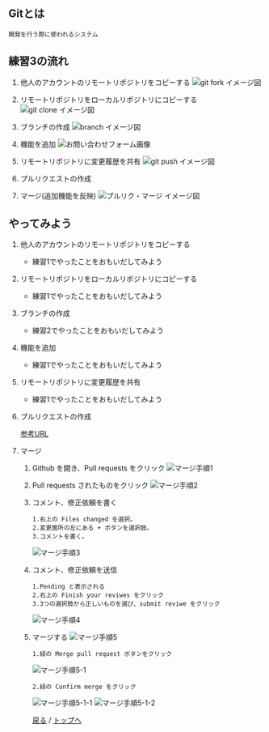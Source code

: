 ## Gitとは
    開発を行う際に使われるシステム

## 練習3の流れ
1. 他人のアカウントのリモートリポジトリをコピーする
![git fork イメージ図](images/fork_image.png)

1. リモートリポジトリをローカルリポジトリにコピーする
![git clone イメージ図](images/clone_image.png)

1. ブランチの作成
![branch イメージ図](images/branch_image.png)

1. 機能を追加
![お問い合わせフォーム画像](images/contact_form_pic.png)

1. リモートリポジトリに変更履歴を共有
![git push イメージ図](images/development_with_branch_image.png)

1. プルリクエストの作成
1. マージ(追加機能を反映)
![プルリク・マージ イメージ図](images/pullrequest_merge_image.png)


## やってみよう
1. 他人のアカウントのリモートリポジトリをコピーする
    - 練習1でやったことをおもいだしてみよう
1. リモートリポジトリをローカルリポジトリにコピーする
    - 練習1でやったことをおもいだしてみよう
1. ブランチの作成
    - 練習2でやったことをおもいだしてみよう
1. 機能を追加
    - 練習1でやったことをおもいだしてみよう
1. リモートリポジトリに変更履歴を共有
    - 練習1でやったことをおもいだしてみよう
1. プルリクエストの作成

    [参考URL](https://ics.media/entry/14449/)
1. マージ
    1. Github を開き、Pull requests をクリック
    ![マージ手順1](images/check_pullrequest.png)
    1. Pull requests されたものをクリック
    ![マージ手順2](images/check_pullrequest_details.png)
    1. コメント、修正依頼を書く
        ```
        1.右上の Files changed を選択。
        2.変更箇所の左にある + ボタンを選択肢。
        3.コメントを書く。
        ```
       ![マージ手順3](images/write_comment_pullrequest.png)
    1. コメント、修正依頼を送信
        ```
        1.Pending と表示される
        2.右上の Finish your reviwes をクリック
        3.3つの選択肢から正しいものを選び、submit reviwe をクリック
        ```
        ![マージ手順4](images/send_comments_pullrequest.png)
    1. マージする
        ![マージ手順5](images/send_comments_pullrequest.png)
        ```
        1.緑の Merge pull request ボタンをクリック
        ```
        ![マージ手順5-1](images/merge_pull_request.png)
        ```
        2.緑の Confirm merge をクリック
        ```
        ![マージ手順5-1-1](images/confirm_merge.png)
        ![マージ手順5-1-2](images/confirm_merge2.png)

        [戻る](/web_application/index.md) /
        [トップへ](/README.md)
